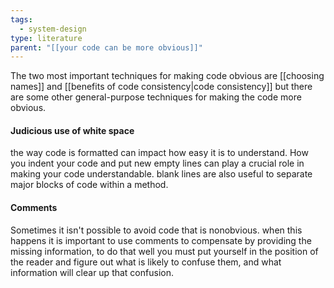 ```yaml
---
tags:
  - system-design
type: literature
parent: "[[your code can be more obvious]]"
---
```



The two most important techniques for making code obvious are [[choosing names]] and [[benefits of code consistency|code consistency]] but there are some other general-purpose techniques for making the code more obvious.
#### Judicious use of white space
the way code is formatted can impact how easy it is to understand. How you indent your code and put new empty lines can play a crucial role in making your code understandable. blank lines are also useful to separate major blocks of code within a method.

#### Comments
Sometimes it isn't possible to avoid code that is nonobvious. when this happens it is important to use comments to compensate by providing the missing information, to do that well you must put yourself in the position of the reader and figure out what is likely to confuse them, and what information will clear up that confusion.

